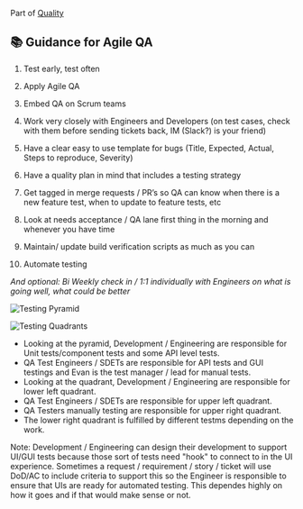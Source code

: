 Part of [Quality](/README.md)

## :books: Guidance for Agile QA

1. Test early, test often


2. Apply Agile QA


3. Embed QA on Scrum teams


4. Work very closely with Engineers and Developers (on test cases, check with them before sending tickets back, IM (Slack?) is your friend)


5. Have a clear easy to use template for bugs (Title, Expected, Actual, Steps to reproduce, Severity)


6. Have a quality plan in mind that includes a testing strategy


7. Get tagged in merge requests / PR’s so QA can know when there is a new feature test, when to
update to feature tests, etc


8. Look at needs acceptance / QA lane first thing in the morning and whenever you
have time


9. Maintain/ update build verification scripts as much as you can


10. Automate testing

_And optional: ​Bi Weekly check in / 1:1 individually with Engineers on what is going well, what could be better_

![Testing Pyramid](https://blog.qatestlab.com/wp-content/uploads/2016/01/shirly-ronen-harel_automated-agile-testing-strategy1377960802889.jpg)

![Testing Quadrants](https://lisacrispin.com/wp-content/uploads/2011/11/Agile-Testing-Quadrants.png)

- Looking at the pyramid, Development / Engineering are responsible for Unit tests/component tests and some API level tests.
- QA Test Engineers / SDETs are responsible for API tests and GUI testings and Evan is the test manager / lead for manual tests.
- Looking at the quadrant, Development / Engineering are responsible for lower left quadrant.
- QA Test Engineers / SDETs are responsible for upper left quadrant.
- QA Testers manually testing are responsible for upper right quadrant.
- The lower right quadrant is fulfilled by different testms depending on the work.

Note:
Development / Engineering can design their development to support UI/GUI tests because those sort of tests need "hook" to connect to in the UI experience.
Sometimes a request / requirement / story / ticket will use DoD/AC to include criteria to support this so the Engineer is responsible to ensure that UIs are ready for automated testing. This dependes highly on how it goes and if that would make sense or not.
